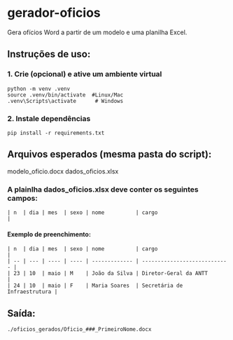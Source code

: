 # gerador-oficios
Gera ofícios Word a partir de um modelo e uma planilha Excel.

## Instruções de uso:
  ### 1. Crie (opcional) e ative um ambiente virtual
    python -m venv .venv
    source .venv/bin/activate  #Linux/Mac
    .venv\Scripts\activate      # Windows
  ### 2. Instale dependências
    pip install -r requirements.txt

## Arquivos esperados (mesma pasta do script):
  modelo_oficio.docx
  dados_oficios.xlsx

  ### A plainlha dados_oficios.xlsx deve conter os seguintes campos:
    | n  | dia | mes  | sexo | nome          | cargo                        |

  #### Exemplo de preenchimento:

    | n  | dia | mes  | sexo | nome          | cargo                        |
    | -- | --- | ---- | ---- | ------------- | ---------------------------- |
    | 23 | 10  | maio | M    | João da Silva | Diretor-Geral da ANTT        |
    | 24 | 10  | maio | F    | Maria Soares  | Secretária de Infraestrutura |
## Saída:
    ./oficios_gerados/Oficio_###_PrimeiroNome.docx